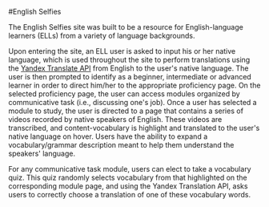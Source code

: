 #English Selfies

The English Selfies site was built to be a resource for English-language learners (ELLs) from a variety of language backgrounds.

Upon entering the site, an ELL user is asked to input his or her native language, which is used throughout the site to perform translations using the [Yandex Translate API](https://translate.yandex.com/developers) from English to the user's native language. The user is then prompted to identify as a beginner, intermediate or advanced learner in order to direct him/her to the appropriate proficiency page. On the selected proficiency page, the user can access modules organized by communicative task (i.e., discussing one's job). Once a user has selected a module to study, the user is directed to a page that contains a series of videos recorded by native speakers of English. These videos are transcribed, and content-vocabulary is highlight and translated to the user's native language on hover. Users have the ability to expand a vocabulary/grammar description meant to help them understand the speakers' language.

For any communicative task module, users can elect to take a vocabulary quiz. This quiz randomly selects vocabulary from that highlighted on the corresponding module page, and using the Yandex Translation API, asks users to correctly choose a translation of one of these vocabulary words.
